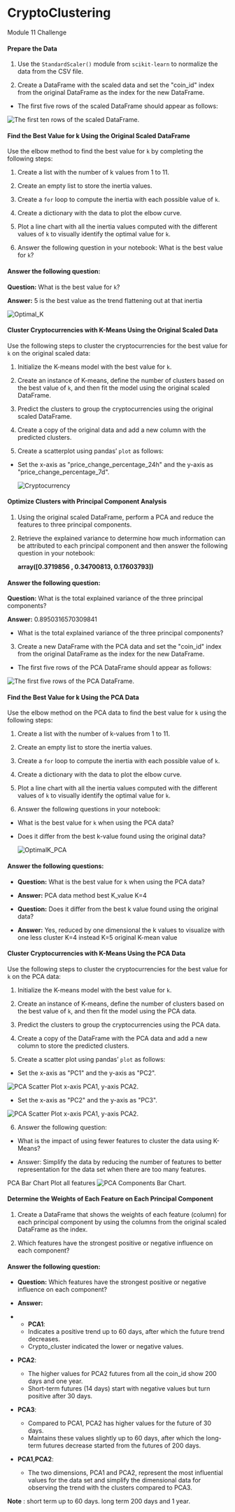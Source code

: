 
# CryptoClustering

Module 11 Challenge

#### Prepare the Data

  

1. Use the `StandardScaler()` module from `scikit-learn` to normalize the data from the CSV file.

2. Create a DataFrame with the scaled data and set the "coin_id" index from the original DataFrame as the index for the new DataFrame.

- The first five rows of the scaled DataFrame should appear as follows:

![The first ten rows of the scaled DataFrame.](Resources/first_10_rows_df.png
)

  

#### Find the Best Value for k Using the Original Scaled DataFrame

  

Use the elbow method to find the best value for `k` by completing the following steps:

  

1. Create a list with the number of k values from 1 to 11.

2. Create an empty list to store the inertia values.

3. Create a `for` loop to compute the inertia with each possible value of `k`.

4. Create a dictionary with the data to plot the elbow curve.

5. Plot a line chart with all the inertia values computed with the different values of `k` to visually identify the optimal value for `k`.

6. Answer the following question in your notebook: What is the best value for `k`?

#### Answer the following question:

**Question:** What is the best value for `k`?

**Answer:** 5 is the best value as the trend flattening out at that inertia

  ![Optimal_K](Resources/Elbow_Method_Optimal_K.jpg)




#### Cluster Cryptocurrencies with K-Means Using the Original Scaled Data

  

Use the following steps to cluster the cryptocurrencies for the best value for `k` on the original scaled data:

  

1. Initialize the K-means model with the best value for `k`.

2. Create an instance of K-means, define the number of clusters based on the best value of `k`, and then fit the model using the original scaled DataFrame.

3. Predict the clusters to group the cryptocurrencies using the original scaled DataFrame.

4. Create a copy of the original data and add a new column with the predicted clusters.

5. Create a scatterplot using pandas’ `plot` as follows:

- Set the x-axis as "price_change_percentage_24h" and the y-axis as "price_change_percentage_7d".

  ![Cryptocurrency](Resources/Cryptocurrency_Clusters.jpg)
  

#### Optimize Clusters with Principal Component Analysis

  

1. Using the original scaled DataFrame, perform a PCA and reduce the features to three principal components.

2. Retrieve the explained variance to determine how much information can be attributed to each principal component and then answer the following question in your notebook:

	**array([0.3719856 , 0.34700813, 0.17603793])**

#### Answer the following question:
 
**Question:** What is the total explained variance of the three principal components?
  
**Answer:**  0.8950316570309841

- What is the total explained variance of the three principal components?

3. Create a new DataFrame with the PCA data and set the "coin_id" index from the original DataFrame as the index for the new DataFrame.

- The first five rows of the PCA DataFrame should appear as follows:

![The first five rows of the PCA DataFrame.](https://static.bc-edx.com/ai/ail-v-1-0/m11/lms/img/PCA_DataFrame.png)

  

#### Find the Best Value for k Using the PCA Data

  

Use the elbow method on the PCA data to find the best value for `k` using the following steps:

  

1. Create a list with the number of k-values from 1 to 11.

2. Create an empty list to store the inertia values.

3. Create a `for` loop to compute the inertia with each possible value of `k`.

4. Create a dictionary with the data to plot the elbow curve.

5. Plot a line chart with all the inertia values computed with the different values of `k` to visually identify the optimal value for `k`.

6. Answer the following questions in your notebook:

- What is the best value for `k` when using the PCA data?

- Does it differ from the best k-value found using the original data?

  ![OptimalK_PCA](Resources/Elbow_PCA_Optimal_K.jpg)
 
 #### Answer the following questions:

*  **Question:** What is the best value for `k` when using the PCA data?
  
*  **Answer:** PCA data method best K_value K=4
 
 *  **Question:** Does it differ from the best k value found using the original data?
  
*  **Answer:** Yes, reduced by one dimensional the k values to visualize with one less cluster K=4 instead K=5 original K-mean value 

#### Cluster Cryptocurrencies with K-Means Using the PCA Data

  

Use the following steps to cluster the cryptocurrencies for the best value for `k` on the PCA data:

  

1. Initialize the K-means model with the best value for `k`.

2. Create an instance of K-means, define the number of clusters based on the best value of `k`, and then fit the model using the PCA data.

3. Predict the clusters to group the cryptocurrencies using the PCA data.

4. Create a copy of the DataFrame with the PCA data and add a new column to store the predicted clusters.

5. Create a scatter plot using pandas’ `plot` as follows:

- Set the x-axis as "PC1" and the y-axis as "PC2".

 ![PCA Scatter Plot x-axis PCA1, y-axis PCA2.](Resources/Cryptocluster_PCA_.png)

- Set the x-axis as "PC2" and the y-axis as "PC3".


![PCA Scatter Plot x-axis PCA1, y-axis PCA2.](Resources/Cryptocluster_PCA_PCA2_3.png)

6. Answer the following question:

- What is the impact of using fewer features to cluster the data using K-Means?

- Answer: Simplify the data by reducing the number of features to better representation for the data set when there are too many features. 

PCA Bar Chart Plot all features
![PCA Components Bar Chart.](Resources/pca_components_weight_bar_chart.png) 



#### Determine the Weights of Each Feature on Each Principal Component

  

1. Create a DataFrame that shows the weights of each feature (column) for each principal component by using the columns from the original scaled DataFrame as the index.

2. Which features have the strongest positive or negative influence on each component?

  
#### Answer the following question: 

* **Question:** Which features have the strongest positive or negative influence on each component? 
 
* **Answer:**
* *  **PCA1**:
    
    -   Indicates a positive trend up to 60 days, after which the future trend decreases.
    -   Crypto_cluster indicated the lower or negative values. 
      
*   **PCA2**:
    
    -   The higher values for PCA2 futures from all the coin_id show 200 days and one year.
    -   Short-term futures (14 days) start with negative values but turn positive after 30 days.

*  **PCA3**:
    
    -   Compared to PCA1, PCA2 has higher values for the future of 30 days.
    -   Maintains these values slightly up to 60 days, after which the long-term futures decrease started from the futures of 200 days.
      

*  **PCA1,PCA2**: 
	 - The two dimensions, PCA1 and PCA2, represent the most influential values for the data set and simplify the dimensional data for observing the trend with the clusters compared to PCA3.
  
**Note** : short term up to 60 days.
long term 200 days and 1 year.
